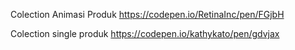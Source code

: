 Colection Animasi Produk
https://codepen.io/RetinaInc/pen/FGjbH

Colection single produk 
https://codepen.io/kathykato/pen/gdvjax
